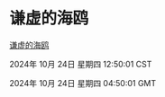 # 谦虚的海鸥
[谦虚的海鸥](http://219.139.199.238:56308/qxdho/course/base/hotlink/index.php)

2024年 10月 24日 星期四 12:50:01 CST

2024年 10月 24日 星期四 04:50:01 GMT

